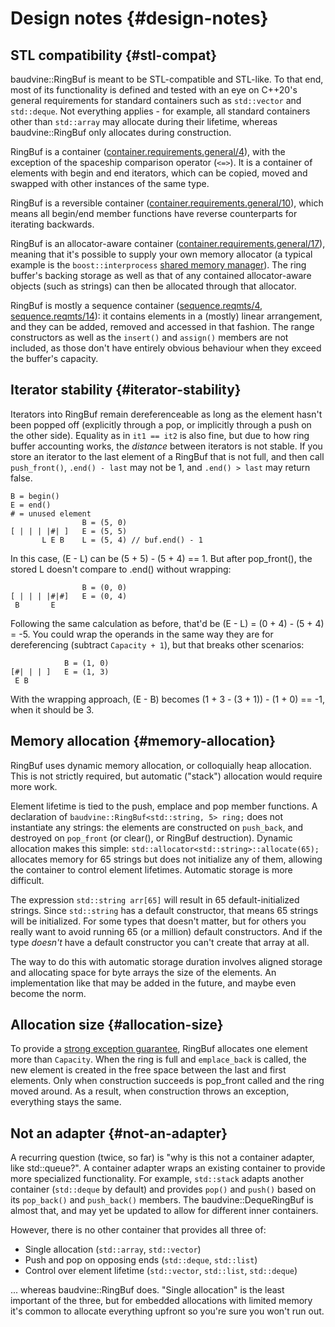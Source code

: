 # Design notes {#design-notes}

## STL compatibility {#stl-compat}

baudvine::RingBuf is meant to be STL-compatible and STL-like. To that end, most
of its functionality is defined and tested with an eye on C++20's general
requirements for standard containers such as `std::vector` and `std::deque`. Not
everything applies - for example, all standard containers other than
`std::array` may allocate during their lifetime, whereas baudvine::RingBuf only
allocates during construction.

RingBuf is a container
([container.requirements.general/4](https://timsong-cpp.github.io/cppwp/n4868/container.requirements.general#4)),
with the exception of the spaceship comparison operator (`<=>`). It is a
container of elements with begin and end iterators, which can be copied, moved
and swapped with other instances of the same type.

RingBuf is a reversible container
([container.requirements.general/10](https://timsong-cpp.github.io/cppwp/n4868/container.requirements.general#10)),
which means all begin/end member functions have reverse counterparts for
iterating backwards.

RingBuf is an allocator-aware container
([container.requirements.general/17](https://timsong-cpp.github.io/cppwp/n4868/container.requirements.general#17)),
meaning that it's possible to supply your own memory allocator (a typical
example is the `boost::interprocess` [shared memory
manager](https://www.boost.org/doc/libs/1_78_0/doc/html/interprocess/quick_guide.html#interprocess.quick_guide.qg_interprocess_container)).
The ring buffer's backing storage as well as that of any contained
allocator-aware objects (such as strings) can then be allocated through that
allocator.

RingBuf is mostly a sequence container
([sequence.reqmts/4](https://timsong-cpp.github.io/cppwp/n4868/sequence.reqmts#4),
[sequence.reqmts/14](https://timsong-cpp.github.io/cppwp/n4868/sequence.reqmts#14)):
it contains elements in a (mostly) linear arrangement, and they can be added,
removed and accessed in that fashion. The range constructors as well as the
`insert()` and `assign()` members are not included, as those don't have entirely
obvious behaviour when they exceed the buffer's capacity.

## Iterator stability {#iterator-stability}

Iterators into RingBuf remain dereferenceable as long as the element hasn't been
popped off (explicitly through a pop, or implicitly through a push on the other
side). Equality as in `it1 == it2` is also fine, but due to how ring buffer
accounting works, the *distance* between iterators is not stable. If you store
an iterator to the last element of a RingBuf that is not full, and then call
`push_front()`, `.end() - last` may not be 1, and `.end() > last` may return
false.

```
B = begin()
E = end()
# = unused element
                B = (5, 0)
[ | | | |#| ]   E = (5, 5)
       L E B    L = (5, 4) // buf.end() - 1
```
In this case, (E - L) can be (5 + 5) - (5 + 4) == 1. But after pop_front(), the
stored L doesn't compare to .end() without wrapping:
```
                B = (0, 0)
[ | | | |#|#]   E = (0, 4)
 B       E
```
Following the same calculation as before, that'd be (E - L) = (0 + 4) - (5 + 4)
= -5. You could wrap the operands in the same way they are for dereferencing
(subtract `Capacity + 1`), but that breaks other scenarios:
```
            B = (1, 0)
[#| | | ]   E = (1, 3)
 E B
```
With the wrapping approach, (E - B) becomes (1 + 3 - (3 + 1)) - (1 + 0) == -1,
when it should be 3.

## Memory allocation {#memory-allocation}

RingBuf uses dynamic memory allocation, or colloquially heap allocation. This is
not strictly required, but automatic ("stack") allocation would require more
work.

Element lifetime is tied to the push, emplace and pop member functions. A
declaration of `baudvine::RingBuf<std::string, 5> ring;` does not instantiate
any strings: the elements are constructed on `push_back`, and destroyed on
`pop_front` (or clear(), or RingBuf destruction). Dynamic allocation makes this
simple: `std::allocator<std::string>::allocate(65);` allocates memory for 65
strings but does not initialize any of them, allowing the container to control
element lifetimes. Automatic storage is more difficult.

The expression `std::string arr[65]` will result in 65 default-initialized
strings. Since `std::string` has a default constructor, that means 65 strings
will be initialized. For some types that doesn't matter, but for others you
really want to avoid running 65 (or a million) default constructors. And if the
type *doesn't* have a default constructor you can't create that array at all.

The way to do this with automatic storage duration involves aligned storage and
allocating space for byte arrays the size of the elements. An implementation
like that may be added in the future, and maybe even become the norm.

## Allocation size {#allocation-size}

To provide a [strong exception
guarantee](https://en.cppreference.com/w/cpp/language/exceptions#Exception_safety),
RingBuf allocates one element more than `Capacity`. When the ring is full and
`emplace_back` is called, the new element is created in the free space between
the last and first elements. Only when construction succeeds is pop_front called
and the ring moved around. As a result, when construction throws an exception,
everything stays the same.

## Not an adapter {#not-an-adapter}

A recurring question (twice, so far) is "why is this not a container adapter,
like std::queue?". A container adapter wraps an existing container to provide
more specialized functionality. For example, `std::stack` adapts another
container (`std::deque` by default) and provides `pop()` and `push()` based on
its `pop_back()` and `push_back()` members. The baudvine::DequeRingBuf is almost
that, and may yet be updated to allow for different inner containers.

However, there is no other container that provides all three of: 

- Single allocation (`std::array`, `std::vector`)
- Push and pop on opposing ends (`std::deque`, `std::list`)
- Control over element lifetime (`std::vector`, `std::list`, `std::deque`)

... whereas baudvine::RingBuf does. "Single allocation" is the least important
of the three, but for embedded allocations with limited memory it's common to
allocate everything upfront so you're sure you won't run out.
